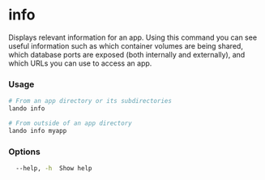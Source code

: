 info
====

Displays relevant information for an app. Using this command you can see useful information such as which container volumes are being shared, which database ports are exposed (both internally and externally), and which URLs you can use to access an app.

### Usage

```bash
# From an app directory or its subdirectories
lando info

# From outside of an app directory
lando info myapp
```

### Options

```bash
  --help, -h  Show help                                                [boolean]
```
